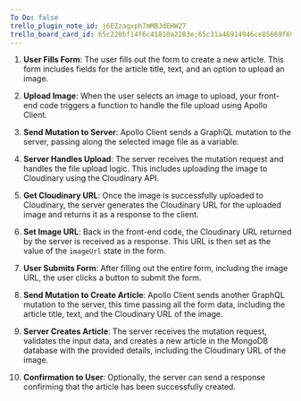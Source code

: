 ```yaml
---
To Do: false
trello_plugin_note_id: j6EZzagxph7mMBJdEHW27
trello_board_card_id: 65c220bf14f6c41810a2283e;65c31a46914946ce85669f69
---
```

1. **User Fills Form**: The user fills out the form to create a new article. This form includes fields for the article title, text, and an option to upload an image.
    
2. **Upload Image**: When the user selects an image to upload, your front-end code triggers a function to handle the file upload using Apollo Client.
    
3. **Send Mutation to Server**: Apollo Client sends a GraphQL mutation to the server, passing along the selected image file as a variable.
    
4. **Server Handles Upload**: The server receives the mutation request and handles the file upload logic. This includes uploading the image to Cloudinary using the Cloudinary API.
    
5. **Get Cloudinary URL**: Once the image is successfully uploaded to Cloudinary, the server generates the Cloudinary URL for the uploaded image and returns it as a response to the client.
    
6. **Set Image URL**: Back in the front-end code, the Cloudinary URL returned by the server is received as a response. This URL is then set as the value of the `imageUrl` state in the form.
    
7. **User Submits Form**: After filling out the entire form, including the image URL, the user clicks a button to submit the form.
    
8. **Send Mutation to Create Article**: Apollo Client sends another GraphQL mutation to the server, this time passing all the form data, including the article title, text, and the Cloudinary URL of the image.
    
9. **Server Creates Article**: The server receives the mutation request, validates the input data, and creates a new article in the MongoDB database with the provided details, including the Cloudinary URL of the image.
    
10. **Confirmation to User**: Optionally, the server can send a response confirming that the article has been successfully created.